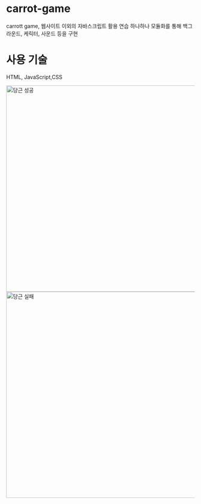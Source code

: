 # carrot-game
 carrott game, 
 웹사이트 이외의 자바스크립트 활용 연습
 하나하나 모듈화를 통해 백그라운드, 케릭터, 사운드 등을 구현 
 
# 사용 기술 
HTML, JavaScript,CSS

<img width="550" alt="당근 성공" src="https://user-images.githubusercontent.com/85971333/162139909-a67310b1-d002-4d40-85a1-10cef8417200.png">
<img width="550" alt="당근 실패" src="https://user-images.githubusercontent.com/85971333/162139917-bf3a1517-955e-40fe-a350-e2090588bd25.png">
